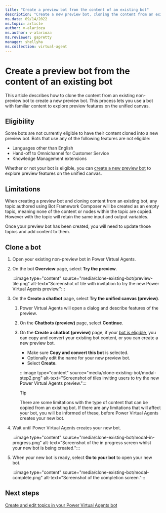 ```yaml
---
title: "Create a preview bot from the content of an existing bot"
description: "Create a new preview bot, cloning the content from an existing Power Virtual Agents bot."
ms.date: 09/14/2022
ms.topic: article
author: v-alarioza
ms.author: v-alarioza
ms.reviewer: gapretty
manager: shellyha
ms.collection: virtual-agent
---
```


# Create a preview bot from the content of an existing bot

This article describes how to clone the content from an existing non-preview bot to create a new preview bot. This process lets you use a bot with familiar content to explore preview features on the unified canvas.

## Eligibility

Some bots are not currently eligible to have their content cloned into a new preview bot. Bots that use any of the following features are not eligible:

- Languages other than English
- Hand-off to Omnichannel for Customer Service
- Knowledge Management extensions

Whether or not your bot is eligible, you can [create a new preview bot](build-2022-quickstart.md) to explore preview features on the unified canvas.

## Limitations

When creating a preview bot and cloning content from an existing bot, any topic authored using Bot Framework Composer will be created as an empty topic, meaning none of the content or nodes within the topic are copied. However with the topic will retain the same input and output variables.
  
Once your preview bot has been created, you will need to update those topics and add content to them.

## Clone a bot

<!--FIXME: 09/12, feature not yet visible in dogfood-->

1. Open your existing non-preview bot in Power Virtual Agents.
1. On the bot **Overview** page, select **Try the preview**.

   :::image type="content" source="media/clone-existing-bot/preview-tile.png" alt-text="Screenshot of tile with invitation to try the new Power Virtual Agents preview.":::

1. On the **Create a chatbot** page, select **Try the unified canvas (preview)**.

   1. Power Virtual Agents will open a dialog and describe features of the preview.
   1. On the **Chatbots (preview)** page, select **Continue**.
   1. On the **Create a chatbot (preview)** page, if your [bot is eligible](#eligibility), you can copy and convert your existing bot content, or you can create a new preview bot.

      - Make sure **Copy and convert this bot** is selected.
      - Optionally edit the name for your new preview bot.
      - Select **Create**.

      :::image type="content" source="media/clone-existing-bot/modal-step2.png" alt-text="Screenshot of tiles inviting users to try the new Power Virtual Agents preview.":::

      > [!TIP]
      > There are some limitations with the type of content that can be copied from an existing bot. If there are any limitations that will affect your bot, you will be informed of these, before Power Virtual Agents creates your new bot.

1. Wait until Power Virtual Agents creates your new bot.

    :::image type="content" source="media/clone-existing-bot/modal-in-progress.png" alt-text="Screenshot of the in progress screen whilst your new bot is being created.":::

1. When your new bot is ready, select **Go to your bot** to open your new bot.

    :::image type="content" source="media/clone-existing-bot/modal-complete.png" alt-text="Screenshot of the completion screen.":::

## Next steps

[Create and edit topics in your Power Virtual Agents bot](authoring-create-edit-topics.md)
